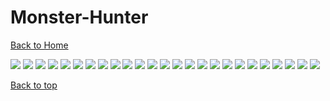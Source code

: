 # Monster-Hunter

[Back to Home](https://github.com/RickyFoots/Wallpapers/tree/main)

</h1>

<img src="https://github.com/RickyFoots/Wallpapers/blob/main/Collection/Video Games/Monster Hunter/1638316761038.jpg">

<img src="https://github.com/RickyFoots/Wallpapers/blob/main/Collection/Video Games/Monster Hunter/20231213_093753.jpg">

<img src="https://github.com/RickyFoots/Wallpapers/blob/main/Collection/Video Games/Monster Hunter/20231213_093802.jpg">

<img src="https://github.com/RickyFoots/Wallpapers/blob/main/Collection/Video Games/Monster Hunter/20231213_093833.jpg">

<img src="https://github.com/RickyFoots/Wallpapers/blob/main/Collection/Video Games/Monster Hunter/20231213_093847.jpg">

<img src="https://github.com/RickyFoots/Wallpapers/blob/main/Collection/Video Games/Monster Hunter/20231213_093859.jpg">

<img src="https://github.com/RickyFoots/Wallpapers/blob/main/Collection/Video Games/Monster Hunter/20231213_093922.jpg">

<img src="https://github.com/RickyFoots/Wallpapers/blob/main/Collection/Video Games/Monster Hunter/20231213_093951.jpg">

<img src="https://github.com/RickyFoots/Wallpapers/blob/main/Collection/Video Games/Monster Hunter/RDT_20220926_1453482934505130533996937.jpg">

<img src="https://github.com/RickyFoots/Wallpapers/blob/main/Collection/Video Games/Monster Hunter/RDT_20220926_1454138455130427673858065.jpg">

<img src="https://github.com/RickyFoots/Wallpapers/blob/main/Collection/Video Games/Monster Hunter/RDT_20220926_1454473687913953616124556.jpg">

<img src="https://github.com/RickyFoots/Wallpapers/blob/main/Collection/Video Games/Monster Hunter/RDT_20220926_1454586709051513749250210.jpg">

<img src="https://github.com/RickyFoots/Wallpapers/blob/main/Collection/Video Games/Monster Hunter/RDT_20220926_1455368348035335924237045.jpg">

<img src="https://github.com/RickyFoots/Wallpapers/blob/main/Collection/Video Games/Monster Hunter/RDT_20220926_1455507437433664242075733.jpg">

<img src="https://github.com/RickyFoots/Wallpapers/blob/main/Collection/Video Games/Monster Hunter/RDT_20220926_145644685073818034585774.jpg">

<img src="https://github.com/RickyFoots/Wallpapers/blob/main/Collection/Video Games/Monster Hunter/RDT_20220926_1457077472805971564002249.jpg">

<img src="https://github.com/RickyFoots/Wallpapers/blob/main/Collection/Video Games/Monster Hunter/RDT_20230315_2027465559482077930714212.jpg">

<img src="https://github.com/RickyFoots/Wallpapers/blob/main/Collection/Video Games/Monster Hunter/RDT_20230315_2027596501537867436113688.jpg">

<img src="https://github.com/RickyFoots/Wallpapers/blob/main/Collection/Video Games/Monster Hunter/RDT_20230315_2028102564508271463730843.jpg">

<img src="https://github.com/RickyFoots/Wallpapers/blob/main/Collection/Video Games/Monster Hunter/RDT_20230315_2028284938993303687257134.jpg">

<img src="https://github.com/RickyFoots/Wallpapers/blob/main/Collection/Video Games/Monster Hunter/mh1.jpg">

<img src="https://github.com/RickyFoots/Wallpapers/blob/main/Collection/Video Games/Monster Hunter/mh2.jpg">

<img src="https://github.com/RickyFoots/Wallpapers/blob/main/Collection/Video Games/Monster Hunter/Blue-Pickel.jpg">

<img src="https://github.com/RickyFoots/Wallpapers/blob/main/Collection/Video Games/Monster Hunter/Zinogre.jpg">

<img src="https://github.com/RickyFoots/Wallpapers/blob/main/Collection/Video Games/Monster Hunter/Amatsu.jpg">

[Back to top](#Top)